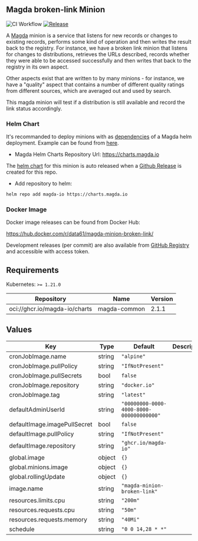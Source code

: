 ## Magda broken-link Minion

![CI Workflow](https://github.com/magda-io/magda-minion-broken-link/workflows/Main%20CI%20Workflow/badge.svg?branch=master) [![Release](https://img.shields.io/github/release/magda-io/magda-minion-broken-link.svg)](https://github.com/magda-io/magda-minion-broken-link/releases)

A [Magda](https://github.com/magda-io/magda) minion is a service that listens for new records or changes to existing records, performs some kind of operation and then writes the result back to the registry. For instance, we have a broken link minion that listens for changes to distributions, retrieves the URLs described, records whether they were able to be accessed successfully and then writes that back to the registry in its own aspect.

Other aspects exist that are written to by many minions - for instance, we have a "quality" aspect that contains a number of different quality ratings from different sources, which are averaged out and used by search.

This magda minion will test if a distribution is still available and record the link status accordingly.

### Helm Chart

It's recommanded to deploy minions with as [dependencies](https://helm.sh/docs/topics/chart_best_practices/dependencies/) of a Magda helm deployment. Example can be found from [here](https://github.com/magda-io/magda-config).

-   Magda Helm Charts Repository Url: https://charts.magda.io

The [helm chart](https://helm.sh/docs/topics/charts/) for this minion is auto released when a [Github Release](https://help.github.com/en/github/administering-a-repository/creating-releases) is created for this repo.

-   Add repository to helm:

```bash
helm repo add magda-io https://charts.magda.io
```

### Docker Image

Docker image releases can be found from Docker Hub:

https://hub.docker.com/r/data61/magda-minion-broken-link/

Development releases (per commit) are also available from [GitHub Registry](https://github.com/magda-io/magda-minion-broken-link/packages) and accessible with access token.

## Requirements

Kubernetes: `>= 1.21.0`

| Repository                    | Name         | Version |
| ----------------------------- | ------------ | ------- |
| oci://ghcr.io/magda-io/charts | magda-common | 2.1.1   |

## Values

| Key                          | Type   | Default                                  | Description |
| ---------------------------- | ------ | ---------------------------------------- | ----------- |
| cronJobImage.name            | string | `"alpine"`                               |             |
| cronJobImage.pullPolicy      | string | `"IfNotPresent"`                         |             |
| cronJobImage.pullSecrets     | bool   | `false`                                  |             |
| cronJobImage.repository      | string | `"docker.io"`                            |             |
| cronJobImage.tag             | string | `"latest"`                               |             |
| defaultAdminUserId           | string | `"00000000-0000-4000-8000-000000000000"` |             |
| defaultImage.imagePullSecret | bool   | `false`                                  |             |
| defaultImage.pullPolicy      | string | `"IfNotPresent"`                         |             |
| defaultImage.repository      | string | `"ghcr.io/magda-io"`                     |             |
| global.image                 | object | `{}`                                     |             |
| global.minions.image         | object | `{}`                                     |             |
| global.rollingUpdate         | object | `{}`                                     |             |
| image.name                   | string | `"magda-minion-broken-link"`             |             |
| resources.limits.cpu         | string | `"200m"`                                 |             |
| resources.requests.cpu       | string | `"50m"`                                  |             |
| resources.requests.memory    | string | `"40Mi"`                                 |             |
| schedule                     | string | `"0 0 14,28 * *"`                        |             |
